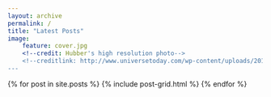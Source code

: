 ```yaml
---
layout: archive
permalink: /
title: "Latest Posts"
image: 
    feature: cover.jpg
    <!--credit: Hubber's high resolution photo-->
    <!--creditlink: http://www.universetoday.com/wp-content/uploads/2010/02/The-Majestic-Sombrero-Galaxy-M104.jpg-->
---
```


<div class="tiles">
{% for post in site.posts %}
	{% include post-grid.html %}
{% endfor %}
</div><!-- /.tiles -->
